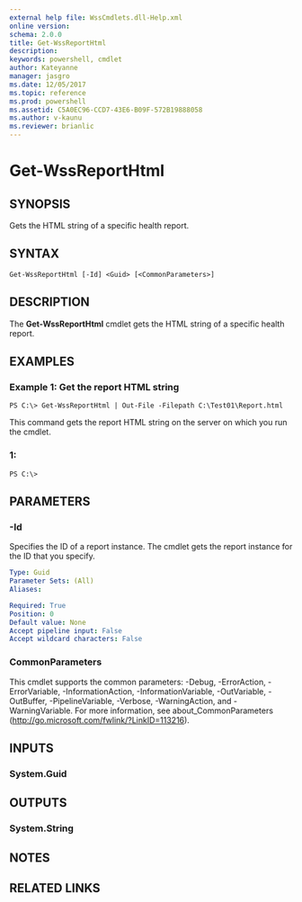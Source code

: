 ```yaml
---
external help file: WssCmdlets.dll-Help.xml
online version: 
schema: 2.0.0
title: Get-WssReportHtml
description: 
keywords: powershell, cmdlet
author: Kateyanne
manager: jasgro
ms.date: 12/05/2017
ms.topic: reference
ms.prod: powershell
ms.assetid: C5A0EC96-CCD7-43E6-B09F-572B19888058
ms.author: v-kaunu
ms.reviewer: brianlic
---
```


# Get-WssReportHtml

## SYNOPSIS
Gets the HTML string of a specific health report.

## SYNTAX

```
Get-WssReportHtml [-Id] <Guid> [<CommonParameters>]
```

## DESCRIPTION
The **Get-WssReportHtml** cmdlet gets the HTML string of a specific health report.

## EXAMPLES

### Example 1: Get the report HTML string
```
PS C:\> Get-WssReportHtml | Out-File -Filepath C:\Test01\Report.html
```

This command gets the report HTML string on the server on which you run the cmdlet.

### 1:
```
PS C:\>
```

## PARAMETERS

### -Id
Specifies the ID of a report instance.
The cmdlet gets the report instance for the ID that you specify.

```yaml
Type: Guid
Parameter Sets: (All)
Aliases: 

Required: True
Position: 0
Default value: None
Accept pipeline input: False
Accept wildcard characters: False
```

### CommonParameters
This cmdlet supports the common parameters: -Debug, -ErrorAction, -ErrorVariable, -InformationAction, -InformationVariable, -OutVariable, -OutBuffer, -PipelineVariable, -Verbose, -WarningAction, and -WarningVariable. For more information, see about_CommonParameters (http://go.microsoft.com/fwlink/?LinkID=113216).

## INPUTS

### System.Guid

## OUTPUTS

### System.String

## NOTES

## RELATED LINKS


